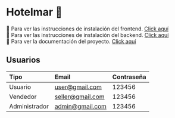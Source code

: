 # Hotelmar 🏨

🔹 Para ver las instrucciones de instalación del frontend. [Click aquí](https://github.com/RBosio/tp-ad-ttads-bosio/tree/main/frontend) <br> 
🔹 Para ver las instrucciones de instalación del backend. [Click aquí](https://github.com/RBosio/tp-ad-ttads-bosio/tree/main/backend) <br>
🔹 Para ver la documentación del proyecto. [Click aquí](https://github.com/RBosio/tp-ad-ttads-bosio/tree/main/docs)


## Usuarios
|Tipo|Email|Contraseña|
|:-|:-|:-|
|Usuario|user@gmail.com|123456|
|Vendedor|seller@gmail.com|123456|
|Administrador|admin@gmail.com|123456|
